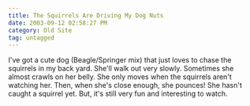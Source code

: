 ```yaml
---
title: The Squirrels Are Driving My Dog Nuts
date: 2003-09-12 02:58:27 PM
category: Old Site
tag: untagged
---
```


I've got a cute dog (Beagle/Springer mix) that just loves to chase the squirrels in my back yard. She'll walk out very slowly. Sometimes she almost crawls on her belly. She only moves when the squirrels aren't watching her. Then, when she's close enough, she pounces! She hasn't caught a squirrel yet. But, it's still very fun and interesting to watch.
